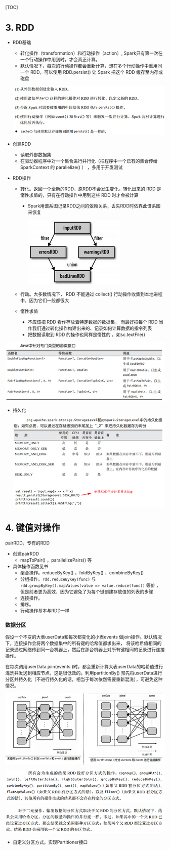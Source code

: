 [TOC]

# 3. RDD

- RDD基础
  - 转化操作（transformation）和行动操作（action）, Spark只有第一次在一个行动操作中用到时，才会真正计算。 
  - 默认情况下，每次的行动操作都会重新计算，想在多个行动操作中重用同一个 RDD，可以使用 RDD.persist() 让 Spark 把这个 RDD 缓存至内存或磁盘

  ![](3-1.jpg)

- 创建RDD
  - 读取外部数据集
  - 在驱动器程序中对一个集合进行并行化（把程序中一个已有的集合传给 SparkContext 的 parallelize() ） ，多用于开发测试

- RDD操作

  - 转化。返回一个全新的RDD，原RDD不会发生变化。转化出来的 RDD 是惰性求值的，只有在行动操作中用到这些 RDD 时才会被计算 
    - Spark用谱系图记录RDD之间的依赖关系，丢失RDD时依靠此谱系图来恢复

      ![](3-2.jpg)

  - 行动。大多数情况下， RDD 不能通过 collect() 行动操作收集到本地进程中，因为它们一般都很大
  
  - 惰性求值 
  
    - 不应该把 RDD 看作存放着特定数据的数据集， 而最好把每个 RDD 当作我们通过转化操作构建出来的、记录如何计算数据的指令列表 
    - 把数据读取到 RDD 的操作也同样是惰性的 ，如sc.textFile() 

![](3-3.jpg)

- 持久化

  ![](3-4.jpg)

# 4. 键值对操作

pairRDD，专有的RDD

- 创建pairRDD
  - mapToPair() ，parallelizePairs() 等
- 具体操作函数见书
  - 聚合操作。reduceByKey() ，foldByKey()  ，combineByKey() 
  - 分组操作。`rdd.reduceByKey(func)` 与 `rdd.groupByKey().mapValues(value => value.reduce(func))` 等价 ，但是前者更为高效，因为它避免了为每个键创建存放值的列表的步骤 
  - 连接操作。
  - 排序。
  - 行动操作基本与RDD一样

### 数据分区

假设一个不变的大表userData和每次都变化的小表events 做join操作。默认情况下，连接操作会将两个数据集中的所有键的哈希值都求出来， 将该哈希值相同的记录通过网络传到同一台机器上，然后在那台机器上对所有键相同的记录进行连接操作。

在每次调用userData.join(events )时，都会重新计算大表userData的哈希值进行混洗并发送到相应节点，这是很低效的。利用partitionBy() 预先将userData进行分区并持久化（不进行持久化的话，相当于每次依然需要重新混洗），可避免这种情况。

![](4-1.jpg)

![](4-2.jpg)

![](4-3.jpg)

- 自定义分区方式。实现Partitioner接口

